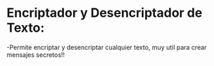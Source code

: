 # Encriptador y Desencriptador de Texto:
-Permite encriptar y desencriptar cualquier texto, muy util para crear mensajes secretos!!
